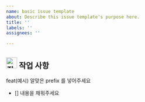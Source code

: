 ```yaml
---
name: basic issue template
about: Describe this issue template's purpose here.
title: ''
labels: ''
assignees: ''

---
```


## <img src='https://emojis.slackmojis.com/emojis/images/1643514738/7421/typingcat.gif?1643514738' alt='작업 사항' width=30px> 작업 사항

feat(예시)
알맞은 prefix 를 넣어주세요
- [] 내용을 채워주세요
